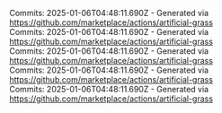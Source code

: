 Commits: 2025-01-06T04:48:11.690Z - Generated via https://github.com/marketplace/actions/artificial-grass
<br>
Commits: 2025-01-06T04:48:11.690Z - Generated via https://github.com/marketplace/actions/artificial-grass
<br>
Commits: 2025-01-06T04:48:11.690Z - Generated via https://github.com/marketplace/actions/artificial-grass
<br>
Commits: 2025-01-06T04:48:11.690Z - Generated via https://github.com/marketplace/actions/artificial-grass
<br>
Commits: 2025-01-06T04:48:11.690Z - Generated via https://github.com/marketplace/actions/artificial-grass
<br>
